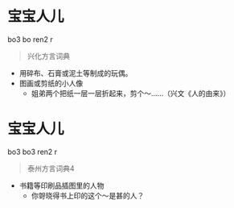 # 宝宝人儿
bo3 bo ren2 r
> 兴化方言词典
- 用碎布、石膏或泥土等制成的玩偶。
- 图画或剪纸的小人像
  - 姐弟两个把纸一层一层折起来，剪个～……（兴文《人的由来》）

# 宝宝人儿
bo3 bo3 ren2 r
> 泰州方言词典4
- 书籍等印刷品插图里的人物
  - 你哿晓得书上印的这个～是甚的人？
